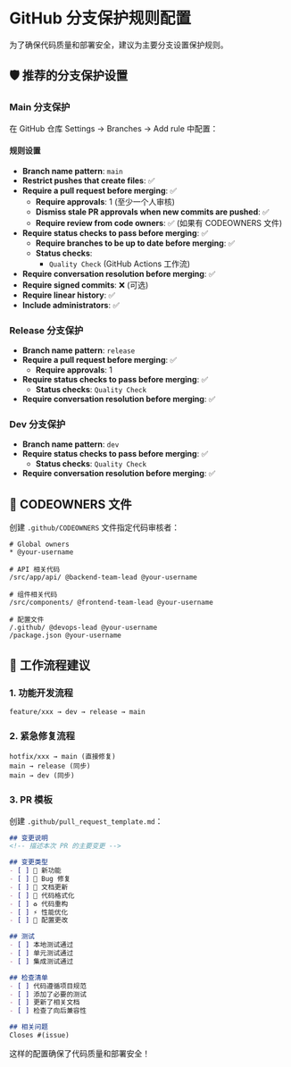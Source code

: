 # GitHub 分支保护规则配置

为了确保代码质量和部署安全，建议为主要分支设置保护规则。

## 🛡️ 推荐的分支保护设置

### Main 分支保护
在 GitHub 仓库 Settings → Branches → Add rule 中配置：

#### 规则设置
- **Branch name pattern**: `main`
- **Restrict pushes that create files**: ✅
- **Require a pull request before merging**: ✅
  - **Require approvals**: 1 (至少一个人审核)
  - **Dismiss stale PR approvals when new commits are pushed**: ✅
  - **Require review from code owners**: ✅ (如果有 CODEOWNERS 文件)
- **Require status checks to pass before merging**: ✅
  - **Require branches to be up to date before merging**: ✅
  - **Status checks**: 
    - `Quality Check` (GitHub Actions 工作流)
- **Require conversation resolution before merging**: ✅
- **Require signed commits**: ❌ (可选)
- **Require linear history**: ✅
- **Include administrators**: ✅

### Release 分支保护
- **Branch name pattern**: `release`
- **Require a pull request before merging**: ✅
  - **Require approvals**: 1
- **Require status checks to pass before merging**: ✅
  - **Status checks**: `Quality Check`
- **Require conversation resolution before merging**: ✅

### Dev 分支保护
- **Branch name pattern**: `dev`  
- **Require status checks to pass before merging**: ✅
  - **Status checks**: `Quality Check`
- **Require conversation resolution before merging**: ✅

## 👥 CODEOWNERS 文件

创建 `.github/CODEOWNERS` 文件指定代码审核者：

```
# Global owners
* @your-username

# API 相关代码
/src/app/api/ @backend-team-lead @your-username

# 组件相关代码  
/src/components/ @frontend-team-lead @your-username

# 配置文件
/.github/ @devops-lead @your-username
/package.json @your-username
```

## 🔄 工作流程建议

### 1. 功能开发流程
```
feature/xxx → dev → release → main
```

### 2. 紧急修复流程
```
hotfix/xxx → main (直接修复)
main → release (同步)
main → dev (同步)
```

### 3. PR 模板

创建 `.github/pull_request_template.md`：

```markdown
## 变更说明
<!-- 描述本次 PR 的主要变更 -->

## 变更类型
- [ ] 🚀 新功能
- [ ] 🐛 Bug 修复
- [ ] 📝 文档更新
- [ ] 🎨 代码格式化
- [ ] ♻️ 代码重构
- [ ] ⚡️ 性能优化
- [ ] 🔧 配置更改

## 测试
- [ ] 本地测试通过
- [ ] 单元测试通过
- [ ] 集成测试通过

## 检查清单
- [ ] 代码遵循项目规范
- [ ] 添加了必要的测试
- [ ] 更新了相关文档
- [ ] 检查了向后兼容性

## 相关问题
Closes #(issue)
```

这样的配置确保了代码质量和部署安全！ 